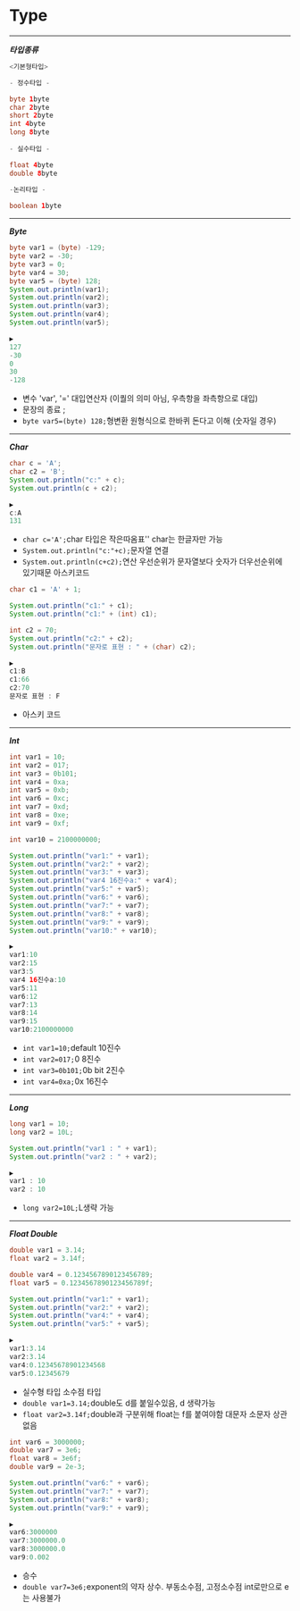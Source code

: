 # Type

***
***타입종류***

```java
<기본형타입>

- 정수타입 -

byte 1byte
char 2byte
short 2byte
int 4byte
long 8byte
		  
- 실수타입 -

float 4byte
double 8byte
		  
-논리타입 -

boolean 1byte
```
***
***Byte***
```java
byte var1 = (byte) -129;
byte var2 = -30;
byte var3 = 0;
byte var4 = 30;
byte var5 = (byte) 128;
System.out.println(var1);
System.out.println(var2);
System.out.println(var3);
System.out.println(var4);
System.out.println(var5);

▶️
127
-30
0
30
-128

```
- 변수 'var', '=' 대입연산자 (이퀄의 의미 아님, 우측항을 좌측항으로 대입)
- 문장의 종료 ;
- `byte var5=(byte) 128;`형변환 원형식으로 한바퀴 돈다고 이해 (숫자일 경우)

***
***Char***
```java
char c = 'A';
char c2 = 'B';
System.out.println("c:" + c);
System.out.println(c + c2);

▶️
c:A
131

```
- `char c='A';`char 타입은 작은따옴표'' char는 한글자만 가능
- `System.out.println("c:"+c);`문자열 연결
- `System.out.println(c+c2);`연산 우선순위가 문자열보다 숫자가 더우선순위에 있기때문 아스키코드

```java
char c1 = 'A' + 1;

System.out.println("c1:" + c1);
System.out.println("c1:" + (int) c1);

int c2 = 70;
System.out.println("c2:" + c2);
System.out.println("문자로 표현 : " + (char) c2);

▶️
c1:B
c1:66
c2:70
문자로 표현 : F

```
- 아스키 코드

***
***Int***
```java
int var1 = 10;
int var2 = 017;
int var3 = 0b101;
int var4 = 0xa;
int var5 = 0xb;
int var6 = 0xc;
int var7 = 0xd;
int var8 = 0xe;
int var9 = 0xf;

int var10 = 2100000000;

System.out.println("var1:" + var1);
System.out.println("var2:" + var2);
System.out.println("var3:" + var3);
System.out.println("var4 16진수a:" + var4);
System.out.println("var5:" + var5);
System.out.println("var6:" + var6);
System.out.println("var7:" + var7);
System.out.println("var8:" + var8);
System.out.println("var9:" + var9);
System.out.println("var10:" + var10);

▶️
var1:10
var2:15
var3:5
var4 16진수a:10
var5:11
var6:12
var7:13
var8:14
var9:15
var10:2100000000

```
- `int var1=10;`default 10진수
- `int var2=017;`0 8진수
- `int var3=0b101;`0b bit 2진수
- `int var4=0xa;`0x 16진수

***
***Long***
```java
long var1 = 10;
long var2 = 10L;

System.out.println("var1 : " + var1);
System.out.println("var2 : " + var2);

▶️
var1 : 10
var2 : 10

```
- `long var2=10L;`L생략 가능

***
***Float Double***
```java
double var1 = 3.14;
float var2 = 3.14f;

double var4 = 0.1234567890123456789;
float var5 = 0.1234567890123456789f;

System.out.println("var1:" + var1);
System.out.println("var2:" + var2);
System.out.println("var4:" + var4);
System.out.println("var5:" + var5);

▶️
var1:3.14
var2:3.14
var4:0.12345678901234568
var5:0.12345679

```
- 실수형 타입 소수점 타입
- `double var1=3.14;`double도 d를 붙일수있음, d 생략가능
- `float var2=3.14f;`double과 구분위해 float는 f를 붙여야함 대문자 소문자 상관없음

```java
int var6 = 3000000;
double var7 = 3e6;
float var8 = 3e6f;
double var9 = 2e-3;

System.out.println("var6:" + var6);
System.out.println("var7:" + var7);
System.out.println("var8:" + var8);
System.out.println("var9:" + var9);

▶️
var6:3000000
var7:3000000.0
var8:3000000.0
var9:0.002

```
- 승수
- `double var7=3e6;`exponent의 약자 상수. 부동소수점, 고정소수점 int로만으로 e는 사용불가
